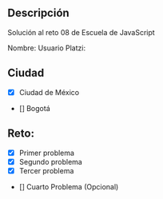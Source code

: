 ## Descripción

Solución al reto 08 de Escuela de JavaScript

Nombre:
Usuario Platzi:

## Ciudad
- [X] Ciudad de México
- [] Bogotá

## Reto:
  - [X] Primer problema
  - [X] Segundo problema
  - [X] Tercer problema
  - [] Cuarto Problema (Opcional)
